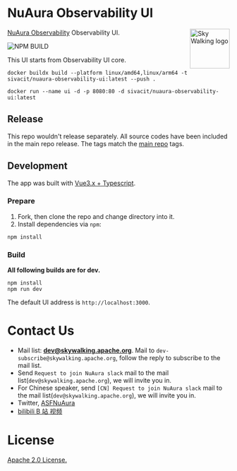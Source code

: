 # NuAura Observability  UI

<img src="http://skywalking.apache.org/assets/logo.svg" alt="Sky Walking logo" height="90px" align="right" />

[NuAura Observability](https://thinkeys@dev.azure.com/thinkeys/NuAura.Ai/_git/observability-booster-ui) Observability UI.

![NPM BUILD](https://github.com/apache/skywalking-booster-ui/workflows/Node%20CI/badge.svg)

This UI starts from Observability UI core.


```
docker buildx build --platform linux/amd64,linux/arm64 -t sivacit/nuaura-observability-ui:latest --push .
```

```
docker run --name ui -d -p 8080:80 -d sivacit/nuaura-observability-ui:latest 
```
## Release

This repo wouldn't release separately. All source codes have been included in the main repo release. The tags match the [main repo](https://github.com/apache/skywalking) tags.

## Development

The app was built with [Vue3.x + Typescript](https://github.com/vuejs/vue).

### Prepare

1. Fork, then clone the repo and change directory into it.
1. Install dependencies via `npm`:

```
npm install
```

### Build

**All following builds are for dev.**

```
npm install
npm run dev
```

The default UI address is `http://localhost:3000`.

# Contact Us

- Mail list: **dev@skywalking.apache.org**. Mail to `dev-subscribe@skywalking.apache.org`, follow the reply to subscribe to the mail list.
- Send `Request to join NuAura slack` mail to the mail list(`dev@skywalking.apache.org`), we will invite you in.
- For Chinese speaker, send `[CN] Request to join NuAura slack` mail to the mail list(`dev@skywalking.apache.org`), we will invite you in.
- Twitter, [ASFNuAura](https://twitter.com/AsfNuAura)
- [bilibili B 站 视频](https://space.bilibili.com/390683219)

# License

[Apache 2.0 License.](/LICENSE)

